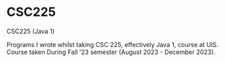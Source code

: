 # CSC225
CSC225 (Java 1)

Programs I wrote whilst taking CSC 225, effectively Java 1, course at UIS.
Course taken During Fall '23 semester (August 2023 - December 2023).
